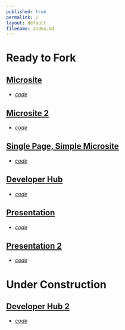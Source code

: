 ```yaml
---
published: true
permalink: /
layout: default
filename: index.md
---
```


# Ready to Fork 

## [Microsite](http://usg-website-templates.github.io/microsite-template/)

* *[code](https://github.com/USG-Website-Templates/microsite-template)*

## [Microsite 2](http://usg-website-templates.github.io/microsite-template-2/)
* *[code](https://github.com/USG-Website-Templates/microsite-template-2)*

## [Single Page, Simple Microsite](http://usg-website-templates.github.io/single-page-microsite-template/)
* *[code](https://github.com/USG-Website-Templates/single-page-microsite-template)*

## [Developer Hub](http://usg-website-templates.github.io/developer-hub/)
* *[code](https://github.com/USG-Website-Templates/developer-hub)*

## [Presentation](http://usg-website-templates.github.io/presentation/)
* *[code](https://github.com/USG-Website-Templates/presentation)*

## [Presentation 2](https://usg-website-templates.github.io/presentation2/)
* *[code](https://github.com/USG-Website-Templates/presentation2)*


# Under Construction

## [Developer Hub 2](http://usg-website-templates.github.io/developerportal/)
* *[code](https://github.com/USG-Website-Templates/developerportal)*
